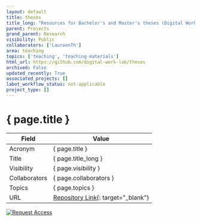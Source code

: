 ```yaml
---
layout: default
title: theses
title_long: "Resources for Bachelor's and Master's theses (Digital Work Lab, Otto-Friedrich Universität Bamberg)"
parent: Projects
grand_parent: Research
visibility: Public
collaborators: ['LaureenTh']
area: teaching
topics: ['teaching', 'teaching-materials']
html_url: https://github.com/digital-work-lab/theses
archived: False
updated_recently: True
associated_projects: []
labot_workflow_status: not-applicable
project_type: []
---
```


# { page.title }

Field               | Value
------------------- | ----------------------------------
Acronym             | { page.title }
Title               | { page.title_long }
Visibility          | { page.visibility }
Collaborators       | { page.collaborators }
Topics              | { page.topics }
URL                 | [Repository Link](https://github.com/digital-work-lab/theses){: target="_blank"}

[![Request Access](https://img.shields.io/badge/Request-Access-blue?style=for-the-badge)](https://github.com/digital-work-lab/theses/issues/new?assignees=geritwagner&labels=access+request&template=request-repo-access.md&title=%5BAccess+Request%5D+Request+for+access+to+repository)

